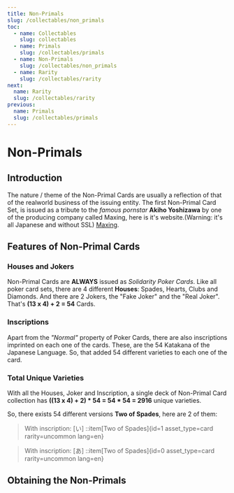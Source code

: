 ```yaml
---
title: Non-Primals 
slug: /collectables/non_primals 
toc:
  - name: Collectables 
    slug: collectables 
  - name: Primals
    slug: /collectables/primals 
  - name: Non-Primals 
    slug: /collectables/non_primals
  - name: Rarity 
    slug: /collectables/rarity
next: 
  name: Rarity 
  slug: /collectables/rarity
previous: 
  name: Primals
  slug: /collectables/primals 
---
```


# Non-Primals


## Introduction
The nature / theme of the Non-Primal Cards are usually a reflection of that of the realworld business of the issuing entity.
The first Non-Primal Card Set, is issued as a tribute to the _famous pornstar_ __Akiho Yoshizawa__ by one of the producing company called Maxing, here is it's website.(Warning: it's all Japanese and without SSL) [Maxing](http://www.maxing.jp/top/).

## Features of Non-Primal Cards

### Houses and Jokers
Non-Primal Cards are __ALWAYS__ issued as _Solidarity Poker Cards_. Like all poker card sets, there are 4 different __Houses__: Spades, Hearts, Clubs and Diamonds. And there are 2 Jokers, the "Fake Joker" and the "Real Joker". That's __(13 x 4) + 2 = 54__ Cards.

### Inscriptions
Apart from the _"Normal"_ property of Poker Cards, there are also inscriptions imprinted on each one of the cards. These, are the 54 Katakana of the Japanese Language. So, that added 54 different varieties to each one of the card.

### Total Unique Varieties 
With all the Houses, Joker and Inscription, a single deck of Non-Primal Card collection has __((13 x 4) + 2) * 54 = 54 * 54 = 2916__ unique varieties.

So, there exists 54 different versions __Two of Spades__, here are 2 of them:

> With inscription: [い]
> ::item[Two of Spades]{id=1 asset_type=card rarity=uncommon lang=en}

> With inscription: [あ]
> ::item[Two of Spades]{id=0 asset_type=card rarity=uncommon lang=en}

## Obtaining the Non-Primals
